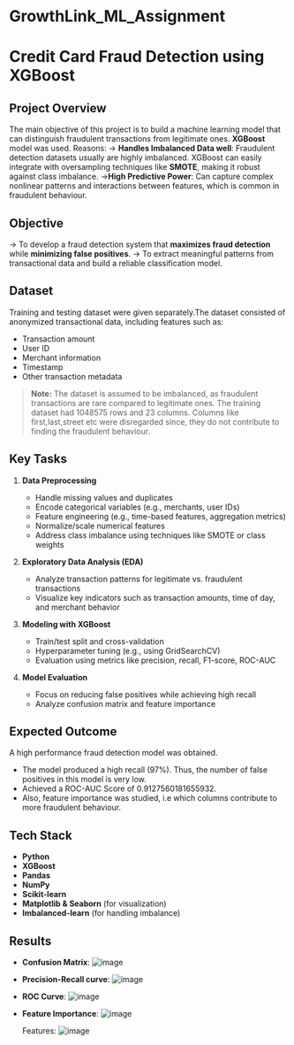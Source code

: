 # GrowthLink_ML_Assignment
# Credit Card Fraud Detection using XGBoost

##  Project Overview
The main objective of this project is to build a machine learning model that can distinguish fraudulent transactions from legitimate ones.
**XGBoost** model was used.
Reasons:
-> **Handles Imbalanced Data well**: Fraudulent detection datasets usually are highly imbalanced. XGBoost can easily integrate with oversampling techniques like **SMOTE**, making it robust against class imbalance.
->**High Predictive Power**: Can capture complex nonlinear patterns and interactions between features, which is common in fraudulent behaviour.

## Objective
-> To develop a fraud detection system that **maximizes fraud detection** while **minimizing false positives**.
-> To extract meaningful patterns from transactional data and build a reliable classification model.

## Dataset
Training and testing dataset were given separately.The dataset consisted of anonymized transactional data, including features such as:
- Transaction amount
- User ID
- Merchant information
- Timestamp
- Other transaction metadata

> **Note:** The dataset is assumed to be imbalanced, as fraudulent transactions are rare compared to legitimate ones.
The training dataset had 1048575 rows and 23 columns.
Columns like first,last,street etc were disregarded since, they do not contribute to finding the fraudulent behaviour.

## Key Tasks

1. **Data Preprocessing**  
   - Handle missing values and duplicates
   - Encode categorical variables (e.g., merchants, user IDs)
   - Feature engineering (e.g., time-based features, aggregation metrics)
   - Normalize/scale numerical features
   - Address class imbalance using techniques like SMOTE or class weights

2. **Exploratory Data Analysis (EDA)**  
   - Analyze transaction patterns for legitimate vs. fraudulent transactions
   - Visualize key indicators such as transaction amounts, time of day, and merchant behavior

3. **Modeling with XGBoost**  
   - Train/test split and cross-validation
   - Hyperparameter tuning (e.g., using GridSearchCV)
   - Evaluation using metrics like precision, recall, F1-score, ROC-AUC

4. **Model Evaluation**  
   - Focus on reducing false positives while achieving high recall
   - Analyze confusion matrix and feature importance
  
## Expected Outcome
A high performance fraud detection model was obtained.
- The model produced a high recall (97%). Thus, the number of false positives in this model is very low.
- Achieved a ROC-AUC Score of  0.9127560181655932.
- Also, feature importance was studied, i.e which columns contribute to more fraudulent behaviour.

## Tech Stack

- **Python**
- **XGBoost**
- **Pandas**
- **NumPy**
- **Scikit-learn**
- **Matplotlib & Seaborn** (for visualization)
- **Imbalanced-learn** (for handling imbalance)

## Results
- **Confusion Matrix**:
  ![image](https://github.com/user-attachments/assets/172130b5-f6c3-4bbb-949c-2fdc52718d03)

- **Precision-Recall curve**:
  ![image](https://github.com/user-attachments/assets/27643bcb-f287-4093-bc67-04d06e4e777b)

- **ROC Curve**:
  ![image](https://github.com/user-attachments/assets/3ec3c4b9-9050-46ca-9041-ad9103cb3a48)

- **Feature Importance**:
  ![image](https://github.com/user-attachments/assets/8cc55181-559b-4868-adff-c33fe2b10025)
  
  Features:
  ![image](https://github.com/user-attachments/assets/601f9572-5457-4def-98bb-aea0907039c2)





